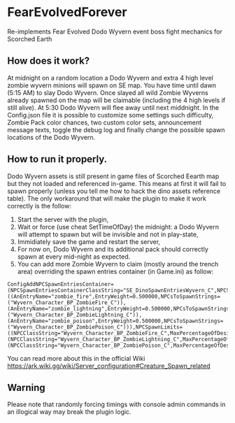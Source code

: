 # FearEvolvedForever
Re-implements Fear Evolved Dodo Wyvern event boss fight mechanics for Scorched Earth

## How does it work?
At midnight on a random location a Dodo Wyvern and extra 4 high level zombie wyvern minions will spawn on SE map.
You have time until dawn (5:15 AM) to slay Dodo Wyvern. Once slayed all wild Zombie Wyverns already spawned on the map will be claimable (including the 4 high levels if still alive).
At 5:30 Dodo Wyvern will flee away until next middnight.
In the Config.json file it is possible to customize some settings such difficulty, Zombie Pack color chances, two custom color sets, announcement message texts, toggle the debug log and finally change the possible spawn locations of the Dodo Wyvern.

## How to run it properly.
Dodo Wyvern assets is still present in game files of Scorched Eearth map but they not loaded and referenced in-game. This means at first it will fail to spawn properly (unless you tell me how to hack the dino assets reference table).
The only workaround that will make the plugin to make it work correctly is the follow:
1. Start the server with the plugin,
2. Wait or force (use cheat SetTimeOfDay) the midnight: a Dodo Wyvern will attempt to spawn but will be invisible and not in play-state,
3. Immidiately save the game and restart the server,
4. For now on, Dodo Wyvern and its additional pack should correctly spawn at every mid-night as expected.
5. You can add more Zombie Wyvern to claim (mostly around the trench area) overriding the spawn entries container (in Game.ini) as follow:
```
ConfigAddNPCSpawnEntriesContainer=(NPCSpawnEntriesContainerClassString="SE_DinoSpawnEntriesWyvern_C",NPCSpawnEntries=((AnEntryName="zombie_fire",EntryWeight=0.500000,NPCsToSpawnStrings=("Wyvern_Character_BP_ZombieFire_C")),(AnEntryName="zombie_lightning",EntryWeight=0.500000,NPCsToSpawnStrings=("Wyvern_Character_BP_ZombieLightning_C")),(AnEntryName="zombie_poison",EntryWeight=0.500000,NPCsToSpawnStrings=("Wyvern_Character_BP_ZombiePoison_C"))),NPCSpawnLimits=((NPCClassString="Wyvern_Character_BP_ZombieFire_C",MaxPercentageOfDesiredNumToAllow=1.000000),(NPCClassString="Wyvern_Character_BP_ZombieLightning_C",MaxPercentageOfDesiredNumToAllow=1.000000),(NPCClassString="Wyvern_Character_BP_ZombiePoison_C",MaxPercentageOfDesiredNumToAllow=1.000000)))
```
You can read more about this in the official Wiki https://ark.wiki.gg/wiki/Server_configuration#Creature_Spawn_related

## Warning
Please note that randomly forcing timings with console admin commands in an illogical way may break the plugin logic.

